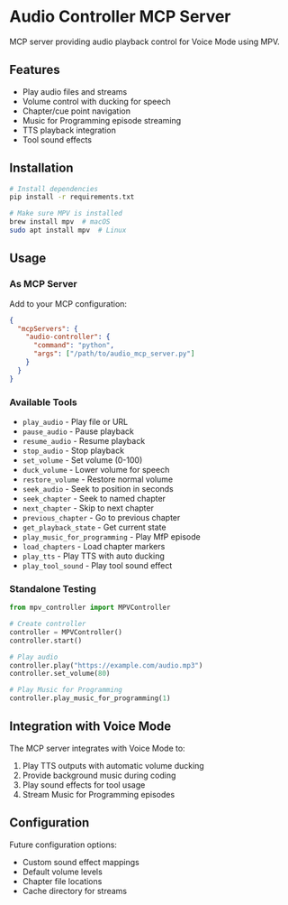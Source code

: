 # Audio Controller MCP Server

MCP server providing audio playback control for Voice Mode using MPV.

## Features

- Play audio files and streams
- Volume control with ducking for speech
- Chapter/cue point navigation  
- Music for Programming episode streaming
- TTS playback integration
- Tool sound effects

## Installation

```bash
# Install dependencies
pip install -r requirements.txt

# Make sure MPV is installed
brew install mpv  # macOS
sudo apt install mpv  # Linux
```

## Usage

### As MCP Server

Add to your MCP configuration:

```json
{
  "mcpServers": {
    "audio-controller": {
      "command": "python",
      "args": ["/path/to/audio_mcp_server.py"]
    }
  }
}
```

### Available Tools

- `play_audio` - Play file or URL
- `pause_audio` - Pause playback
- `resume_audio` - Resume playback
- `stop_audio` - Stop playback
- `set_volume` - Set volume (0-100)
- `duck_volume` - Lower volume for speech
- `restore_volume` - Restore normal volume
- `seek_audio` - Seek to position in seconds
- `seek_chapter` - Seek to named chapter
- `next_chapter` - Skip to next chapter
- `previous_chapter` - Go to previous chapter
- `get_playback_state` - Get current state
- `play_music_for_programming` - Play MfP episode
- `load_chapters` - Load chapter markers
- `play_tts` - Play TTS with auto ducking
- `play_tool_sound` - Play tool sound effect

### Standalone Testing

```python
from mpv_controller import MPVController

# Create controller
controller = MPVController()
controller.start()

# Play audio
controller.play("https://example.com/audio.mp3")
controller.set_volume(80)

# Play Music for Programming
controller.play_music_for_programming(1)
```

## Integration with Voice Mode

The MCP server integrates with Voice Mode to:
1. Play TTS outputs with automatic volume ducking
2. Provide background music during coding
3. Play sound effects for tool usage
4. Stream Music for Programming episodes

## Configuration

Future configuration options:
- Custom sound effect mappings
- Default volume levels
- Chapter file locations
- Cache directory for streams